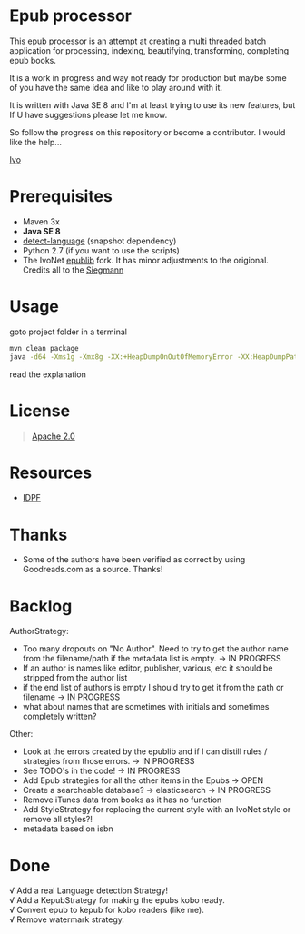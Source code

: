 # Epub processor #

This epub processor is an attempt at creating a multi threaded batch application
for processing, indexing, beautifying, transforming, completing epub books.

It is a work in progress and way not ready for production but maybe some of you have
the same idea and like to play around with it.

It is written with Java SE 8 and I'm at least trying to use its new features, but If
U have suggestions please let me know.

So follow the progress on this repository or become a contributor.
I would like the help...

[Ivo](http://www.ivonet.nl/contact)

# Prerequisites #
* Maven 3x
* **Java SE 8**
* [detect-language](https://github.com/IvoNet/language-detection) (snapshot dependency)
* Python 2.7 (if you want to use the scripts)
* The IvoNet [epublib](https://github.com/IvoNet/epublib) fork. It has minor adjustments to the origional. Credits all to the [Siegmann](http://www.siegmann.nl/epublib)

# Usage #
goto project folder in a terminal

```sh
mvn clean package
java -d64 -Xms1g -Xmx8g -XX:+HeapDumpOnOutOfMemoryError -XX:HeapDumpPath=./Heap.dmp -jar artifact/epub-jar-with-dependencies.jar
```

read the explanation

# License #

> [Apache 2.0](http://www.apache.org/licenses/LICENSE-2.0)

# Resources

* [IDPF](http://idpf.org/epub/30)

# Thanks

* Some of the authors have been verified as correct by using Goodreads.com as a source. Thanks!

# Backlog #


AuthorStrategy:
* Too many dropouts on "No Author". Need to try to get the author name from the filename/path if the metadata list is empty. -> IN PROGRESS
* If an author is names like editor, publisher, various, etc it should be stripped from the author list
* if the end list of authors is empty I should try to get it from the path or filename -> IN PROGRESS
* what about names that are sometimes with initials and sometimes completely written?

Other:
* Look at the errors created by the epublib and if I can distill rules / strategies from those errors. -> IN PROGRESS
* See TODO's in the code! -> IN PROGRESS
* Add Epub strategies for all the other items in the Epubs -> OPEN
* Create a searcheable database? -> elasticsearch -> IN PROGRESS
* Remove iTunes data from books as it has no function
* Add StyleStrategy for replacing the current style with an IvoNet style or remove all styles?!
* metadata based on isbn


# Done #
√ Add a real Language detection Strategy!  
√ Add a KepubStrategy for making the epubs kobo ready.  
√ Convert epub to kepub for kobo readers (like me).   
√ Remove watermark strategy.  


